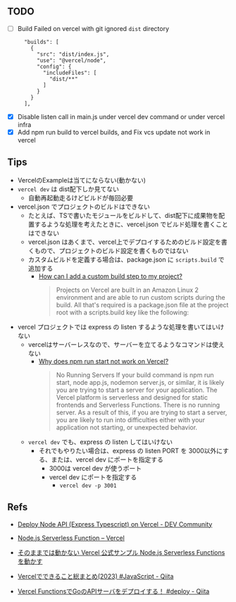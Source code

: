 ## TODO

- [ ] Build Failed on vercel with git ignored `dist` directory
    ```
      "builds": [
        {
          "src": "dist/index.js",
          "use": "@vercel/node",
          "config": {
            "includeFiles": [
              "dist/**"
            ]
          }
        }
      ],
    ```
- [x] Disable listen call in main.js under vercel dev command or under vercel infra
- [x] Add npm run build to vercel builds, and Fix vcs update not work in vercel

## Tips

- VercelのExampleは当てにならない(動かない)
- `vercel dev` は dist配下しか見てない
    - 自動再起動走るけどビルドが毎回必要
- vercel.json でプロジェクトのビルドはできない
    - たとえば、TSで書いたモジュールをビルドして、dist配下に成果物を配置するような処理を考えたときに、vercel.json でビルド処理を書くことはできない
    - vercel.json はあくまで、vercel上でデプロイするためのビルド設定を書くもので、プロジェクトのビルド設定を書くものではない
    - カスタムビルドを定義する場合は、package.json に `scripts.build` で追加する
        - [How can I add a custom build step to my project?](https://vercel.com/guides/how-can-i-add-a-custom-build-step-to-my-project)
            > Projects on Vercel are built in an Amazon Linux 2 environment and are
            > able to run custom scripts during the build.
            > All that's required is a package.json file at the project root
            > with a scripts.build key like the following:
- vercel プロジェクトでは express の listen するような処理を書いてはいけない
    - vercelはサーバーレスなので、サーバーを立てるようなコマンドは使えない
        - [Why does npm run start not work on Vercel?](https://vercel.com/guides/npm-run-start-not-working#no-running-servers)
            > No Running Servers
            > If your build command is npm run start, node app.js, nodemon server.js, or similar,
            > it is likely you are trying to start a server for your application.
            > The Vercel platform is serverless and designed for static frontends and
            > Serverless Functions. There is no running server. As a result of this,
            > if you are trying to start a server,
            > you are likely to run into difficulties either with
            > your application not starting, or unexpected behavior.
    - `vercel dev` でも、express の listen してはいけない
        - それでもやりたい場合は、express の listen PORT を 3000以外にする、または、vercel dev にポートを指定する
            - 3000は vercel dev が使うポート
            - vercel dev にポートを指定する
                - `vercel dev -p 3001`

## Refs

- [Deploy Node API (Express Typescript) on Vercel - DEV Community](https://dev.to/tirthpatel/deploy-node-ts-express-typescript-on-vercel-284h)
- [Node.js Serverless Function – Vercel](https://vercel.com/templates/other/nodejs-serverless-function-express)
- [そのままでは動かない Vercel 公式サンプル Node.js Serverless Functions を動かす](https://zenn.dev/monicle/articles/a0d1a0bac89156)

- [Vercelでできること総まとめ(2023) #JavaScript - Qiita](https://qiita.com/Michinosuke/items/ea911ceb61c2c31ba6aa)
- [Vercel FunctionsでGoのAPIサーバをデプロイする！ #deploy - Qiita](https://qiita.com/Senritsu420/items/3008379d0ff68165e7e6)

